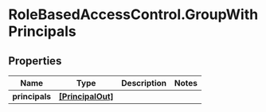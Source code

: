# RoleBasedAccessControl.GroupWithPrincipals

## Properties
Name | Type | Description | Notes
------------ | ------------- | ------------- | -------------
**principals** | [**[PrincipalOut]**](PrincipalOut.md) |  | 


